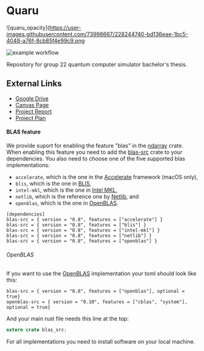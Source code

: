 # Quaru
![quaru_opacity](https://user-images.githubusercontent.com/73998667/228244740-bd136eae-1bc5-4048-a76f-8cb85f4e99c9.png

![example workflow](https://github.com/DATX11-22/Quaru/actions/workflows/rust.yml/badge.svg)

Repository for group 22 quantum computer simulator bachelor's thesis.

## External Links

- [Google Drive](https://drive.google.com/drive/folders/1SPfrqoUSkliOfUi64RXRsj8BRy-veqLI?usp=sharing)
- [Canvas Page](https://chalmers.instructure.com/groups/158527)
- [Project Report](https://www.overleaf.com/read/tsphshnkpfxy)
- [Project Plan](https://www.overleaf.com/project/63ca8a6b32ea8a38a590acc1)

#### BLAS feature

We provide suport for enabling the feature "blas" in the [ndarray](https://crates.io/crates/ndarray) crate.
When enabling this feature you need to add the [blas-src](https://crates.io/crates/blas-src) crate to your dependencies. You also need to choose one of the five supported blas implementations:

* `accelerate`, which is the one in the [Accelerate](https://developer.apple.com/reference/accelerate) framework (macOS only),
* `blis`, which is the one in [BLIS](https://github.com/flame/blis),
* `intel-mkl`, which is the one in [Intel MKL](https://software.intel.com/en-us/mkl),
* `netlib`, which is the reference one by [Netlib](http://www.netlib.org/), and
* `openblas`, which is the one in [OpenBLAS](http://www.openblas.net/).

```
[dependencies]
blas-src = { version = "0.8", features = ["accelerate"] }
blas-src = { version = "0.8", features = ["blis"] }
blas-src = { version = "0.8", features = ["intel-mkl"] }
blas-src = { version = "0.8", features = ["netlib"] }
blas-src = { version = "0.8", features = ["openblas"] }
```

###### OpenBLAS

If you want to use the [OpenBLAS](http://www.openblas.net/) implementation your toml should look like this:

```
blas-src = { version = "0.8", features = ["openblas"], optional = true}
openblas-src = { version = "0.10", features = ["cblas", "system"], optional = true}
```

And your main rust file needs this line at the top:

```rust
extern crate blas_src;
```

For all implementations you need to install software on your local machine.
